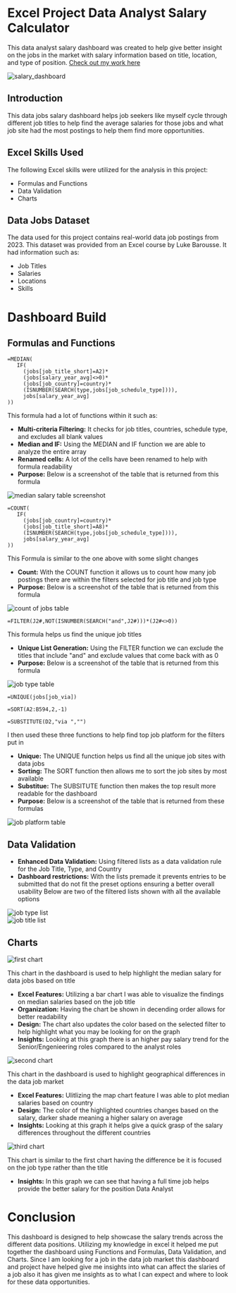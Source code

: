 # Excel Project Data Analyst Salary Calculator

 This data analyst salary dashboard was created to help give better insight on the jobs in the market with salary information based on title, location, and type of position.
 [Check out my work here](Salary-Dashboard-Project)  
 
 ![salary_dashboard](https://github.com/user-attachments/assets/b91f6603-15d3-4507-a150-cf2c6db5d415)

## Introduction  

This data jobs salary dashboard helps job seekers like myself cycle through different job titles to help find the average salaries for those jobs and what job site had the most postings to help them find more opportunities.

## Excel Skills Used

The following Excel skills were utilized for the analysis in this project:

- Formulas and Functions
- Data Validation
- Charts

## Data Jobs Dataset

The data used for this project contains real-world data job postings from 2023. This dataset was provided from an Excel course by Luke Barousse. It had information such as:

- Job Titles
- Salaries
- Locations
- Skills

# Dashboard Build

## Formulas and Functions

```
=MEDIAN(
   IF(
     (jobs[job_title_short]=A2)*
     (jobs[salary_year_avg]<>0)*
     (jobs[job_country]=country)*
     (ISNUMBER(SEARCH(type,jobs[job_schedule_type]))),
     jobs[salary_year_avg]
))
```
This formula had a lot of functions within it such as:
- **Multi-criteria Filtering:** It checks for job titles, countries, schedule type, and excludes all blank values
- **Median and IF:** Using the MEDIAN and IF function we are able to analyze the entire array
- **Renamed cells:** A lot of the cells have been renamed to help with formula readability
- **Purpose:** Below is a screenshot of the table that is returned from this formula

![median salary table screenshot](https://github.com/user-attachments/assets/7b493d4f-9d4f-4bc7-a223-b4ce023f147d)


```
=COUNT(
   IF(
     (jobs[job_country]=country)*
     (jobs[job_title_short]=A8)*
     (ISNUMBER(SEARCH(type,jobs[job_schedule_type]))),
     jobs[salary_year_avg]
))
```
This Formula is similar to the one above with some slight changes
- **Count:** With the COUNT function it allows us to count how many job postings there are within the filters selected for job title and job type
- **Purpose:** Below is a screenshot of the table that is returned from this formula

![count of jobs table](https://github.com/user-attachments/assets/6400c449-d609-4512-854d-fc3a4fb91ba7)


```
=FILTER(J2#,NOT(ISNUMBER(SEARCH("and",J2#)))*(J2#<>0))
```
This formula helps us find the unique job titles
- **Unique List Generation:** Using the FILTER function we can exclude the titles that include "and" and exclude values that come back with as 0
- **Purpose:** Below is a screenshot of the table that is returned from this formula

![job type table](https://github.com/user-attachments/assets/8b1a9b66-05d8-40b0-9fc8-bd6dda034d16)


```
=UNIQUE(jobs[job_via])
```
```
=SORT(A2:B594,2,-1)
```
```
=SUBSTITUTE(D2,"via ","")
```

I then used these three functions to help find top job platform for the filters put in

- **Unique:** The UNIQUE function helps us find all the unique job sites with data jobs
- **Sorting:** The SORT function then allows me to sort the job sites by most available
- **Substitue:** The SUBSITUTE function then makes the top result more readable for the dashboard
- **Purpose:** Below is a screenshot of the table that is returned from these formulas

![job platform table](https://github.com/user-attachments/assets/2b51b993-def3-42d0-88eb-f3d4384b4aeb)

## Data Validation

- **Enhanced Data Validation:** Using filtered lists as a data validation rule for the Job Title, Type, and Country
- **Dashboard restrictions:** With the lists premade it prevents entries to be submitted that do not fit the preset options ensuring a better overall usability
Below are two of the filtered lists shown with all the available options

![job type list](https://github.com/user-attachments/assets/900c6e34-ff63-4d27-8382-577eefe92ae8)  
![job title list](https://github.com/user-attachments/assets/b2bdf41b-ea02-47cb-94e1-b3071f2c4af0)  

## Charts

![first chart](https://github.com/user-attachments/assets/68e000cb-c80c-4c8d-a4bc-4dc7d94e33ad)

This chart in the dashboard is used to help highlight the median salary for data jobs based on title

- **Excel Features:** Utilizing a bar chart I was able to visualize the findings on median salaries based on the job title
- **Organization:** Having the chart be shown in decending order allows for better readability
- **Design:** The chart also updates the color based on the selected filter to help highlight what you may be looking for on the graph
- **Insights:** Looking at this graph there is an higher pay salary trend for the Senior/Engenieering roles compared to the analyst roles

![second chart](https://github.com/user-attachments/assets/5c03b266-2e3c-47bf-b868-e9ce28782e75)

This chart in the dashboard is used to highlight geographical differences in the data job market

- **Excel Features:** Ulitlizing the map chart feature I was able to plot median salaries based on country
- **Design:** The color of the highlighted countries changes based on the salary, darker shade meaning a higher salary on average
- **Insights:** Looking at this graph it helps give a quick grasp of the salary differences throughout the different countries

![third chart](https://github.com/user-attachments/assets/4fad2ef6-3599-48fc-9378-a3d5ce0d2977)

This chart is similar to the first chart having the difference be it is focused on the job type rather than the title

- **Insights:** In this graph we can see that having a full time job helps provide the better salary for the position Data Analyst

# Conclusion

This dashboard is designed to help showcase the salary trends across the different data positions. Utilizing my knowledge in excel it helped me put together the dashboard using Functions and Formulas, Data Validation, and Charts. Since I am looking for a job in the data job market this dashboard and project have helped give me insights into what can affect the slaries of a job also it has given me insights as to what I can expect and where to look for these data opportunities.












